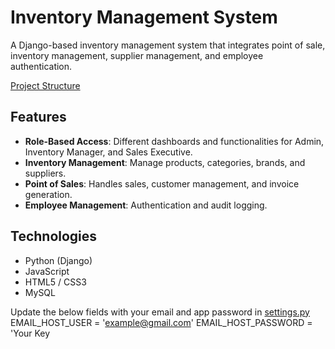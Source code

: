 # Inventory Management System

A Django-based inventory management system that integrates point of sale, inventory management, supplier management, and employee authentication.

[Project Structure](Project%20structure.txt)

## Features

- **Role-Based Access**: Different dashboards and functionalities for Admin, Inventory Manager, and Sales Executive.
- **Inventory Management**: Manage products, categories, brands, and suppliers.
- **Point of Sales**: Handles sales, customer management, and invoice generation.
- **Employee Management**: Authentication and audit logging.

## Technologies

- Python (Django)
- JavaScript
- HTML5 / CSS3
- MySQL


Update the below fields with your email and app password in [settings.py](inventory_management_system/settings.py)
EMAIL_HOST_USER = 'example@gmail.com'
EMAIL_HOST_PASSWORD = 'Your Key
